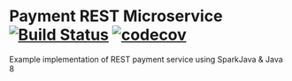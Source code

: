# Payment REST Microservice [![Build Status](https://travis-ci.org/spolnik/payment-service.svg?branch=master)](https://travis-ci.org/spolnik/payment-service) [![codecov](https://codecov.io/gh/spolnik/payment-service/branch/master/graph/badge.svg)](https://codecov.io/gh/spolnik/payment-service) 


Example implementation of REST payment service using SparkJava & Java 8
